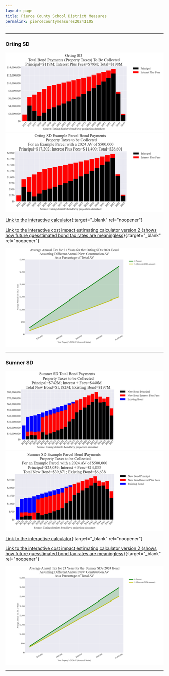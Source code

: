 ```yaml
---
layout: page
title: Pierce County School District Measures
permalink: piercecountymeasures20241105
---
```


___

### Orting SD

![Orting SD bond totals chart](pagesManual/LeviesReport/20241105/Orting.png "Orting SD bond totals chart")
![Orting SD bond example parcel chart](pagesManual/LeviesReport/20241105/OrtingParcel.png "Orting SD bond example parcel chart")

[Link to the interactive calculator](calculator_orting_20241105_enhanced){:target="_blank" rel="noopener"}

[Link to the interactive cost impact estimating calculator version 2 {shows how future guesstimated bond tax rates are meaningless}](table_orting_bond_20241105){:target="_blank" rel="noopener"}

![Orting SD average annual costs for different new construction rates](pagesManual/LeviesReport/20241105/OrtingNewConstruction.png "Orting SD new construction chart")

___

### Sumner SD

![Sumner SD bond totals chart](pagesManual/LeviesReport/20241105/Sumner.png "Sumner SD bond totals chart")
![Sumner SD bond example parcel chart](pagesManual/LeviesReport/20241105/SumnerParcel.png "Sumner SD bond example parcel chart")

[Link to the interactive calculator](calculator_sumner_20241105_enhanced){:target="_blank" rel="noopener"}

[Link to the interactive cost impact estimating calculator version 2 {shows how future guesstimated bond tax rates are meaningless}](table_sumner_bond_20241105){:target="_blank" rel="noopener"}

![Sumner SD average annual costs for different new construction rates](pagesManual/LeviesReport/20241105/SumnerNewConstruction.png "Sumner SD new construction chart")

___

